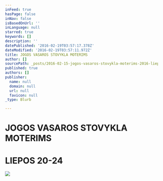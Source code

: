 ```yaml
---
inFeed: true
hasPage: false
inNav: false
isBasedOnUrl: ''
inLanguage: null
starred: true
keywords: []
description: ''
datePublished: '2016-02-19T03:57:17.378Z'
dateModified: '2016-02-19T03:57:11.972Z'
title: JOGOS VASAROS STOVYKLA MOTERIMS
author: []
sourcePath: _posts/2016-02-15-jogos-vasaros-stovykla-moterims-2016-liepos-20-24-dienomis.md
published: true
authors: []
publisher:
  name: null
  domain: null
  url: null
  favicon: null
_type: Blurb

---
```

# JOGOS VASAROS STOVYKLA MOTERIMS

# LIEPOS 20-24
![](https://s3-us-west-2.amazonaws.com/the-grid-img/p/0872f4f9bf70fda72d829646416e4a0eb41ea281.jpg)